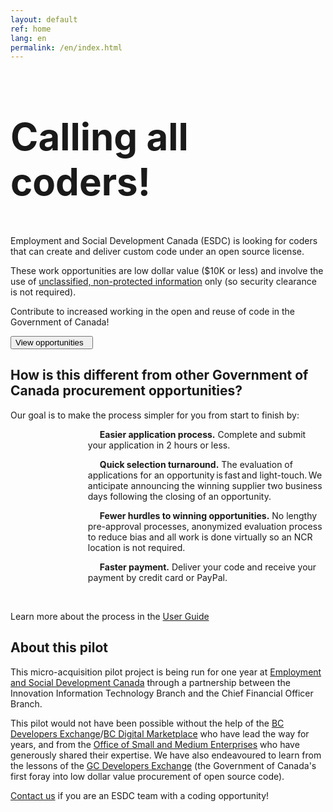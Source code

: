 ```yaml
---
layout: default
ref: home
lang: en
permalink: /en/index.html
---
```

<!-- markdownlint-disable MD041 -->
<section class="well well-sm brdr-0">
    <div class="container-fluid">
        <div class="row wb-eqht mrgn-tp-md mrgn-bttm-md">

<h1 class="provisional gc-thickline mrgn-tp-0 mrgn-bttm-lg" style="font-size: 60px"> Calling all coders!</h1>

<p class="mrgn-tp-md mrgn-bttm-lg">Employment and Social Development Canada (ESDC) is looking for coders that can create and deliver custom code under an open source license.</p>

<p class="mrgn-tp-md mrgn-bttm-lg">These work opportunities are low dollar value ($10K or less) and involve the use of <a href="https://www.tpsgc-pwgsc.gc.ca/esc-src/protection-safeguarding/niveaux-levels-eng.html" target="_blank">unclassified, non-protected information</a> only (so security clearance is not required).</p>

<p>Contribute to increased working in the open and reuse of code in the Government of Canada!</p>

<p><a href="{{ site.baseurl }}{% link _pages/en/opportunities.md %}" title="Opportunities"><button type="button" class="btn btn-primary btn-lrg">View opportunities &nbsp; <span class="glyphicon glyphicon-arrow-right" aria-hidden="true"></span></button></a></p>
        </div>
    </div>
</section>

<h2>How is this different from other Government of Canada procurement  opportunities?</h2>
<p>Our goal is to make the process simpler for you from start to finish by:</p>
<ul style="list-style: none;  text-indent: -45px; margin-left:100px;">
<li> <span class="glyphicon glyphicon-send" style="font-size: 2em; margin: 0 4rem 1rem 0;"> </span><strong> Easier application process.</strong> Complete and submit your application in 2 hours or less.</li>
<p></p>
<li><span class="glyphicon glyphicon-repeat" style="font-size: 2em; margin: 0 4rem 1rem 0;"> </span> <strong> Quick selection turnaround.</strong> The evaluation of applications for an opportunity is fast and light-touch. We anticipate announcing the winning supplier two business days following the closing of an opportunity.</li>
<p></p>
<li><span class="glyphicon glyphicon-ok" style="font-size: 2em; margin: 0 4rem 1rem 0"> </span> <strong> Fewer hurdles to winning opportunities.</strong> No lengthy pre-approval processes, anonymized evaluation process to reduce bias and all work is done virtually so an NCR location is not required. </li>
<p></p>
<li><span class="glyphicon glyphicon-usd" style="font-size: 2em;  margin: 0 4rem 1rem 0"> </span> <strong>Faster payment.</strong> Deliver your code and receive your payment by credit card or PayPal.</li>
</ul>
<br>
<p> Learn more about the process in the <a href="{{ site.baseurl }}{% link _pages/en/supplier-guide.md %}" title="User Guide">User Guide</a></p>

## About this pilot

<p>This micro-acquisition pilot project is being run for one year at <a href="https://www.canada.ca/en/employment-social-development.html" target="_blank">Employment and Social Development Canada</a> through a partnership between the Innovation Information Technology Branch and the Chief Financial Officer Branch.</p>

<p>This pilot would not have been possible without the help of the <a href="https://bcdevexchange.org/" target="_blank">BC Developers Exchange</a>/<a href="https://digital.gov.bc.ca/marketplace" target="_blank">BC Digital Marketplace</a> who have lead the way for years, and from the <a href="https://www.tpsgc-pwgsc.gc.ca/app-acq/pme-sme/index-eng.html" target="_blank">Office of Small and Medium Enterprises</a> who have generously shared their expertise.
We have also endeavoured to learn from the lessons of the <a href="https://github.com/canada-ca/devex" target="_blank">GC Developers Exchange</a> (the Government of Canada's first foray into low dollar value procurement of open source code).</p>

<p><a href="mailto:microacquisition@hrsdc-rhdcc.gc.ca">Contact us</a> if you are an ESDC team with a coding opportunity!</p>

<!-- <div class="well well-lg"> -->

<!-- ## Feedback
We want to hear from you!
If you are having trouble using this website, if you have questions, if you are finding any of our processes confusing.
Let us know!
Open an issue on the [Micro-Acquisition repo](https://github.com/canada-ca/micro-acquisition) or send us an [email](mailto:microacquisition@hrsdc-rhdcc.gc.ca). -->
